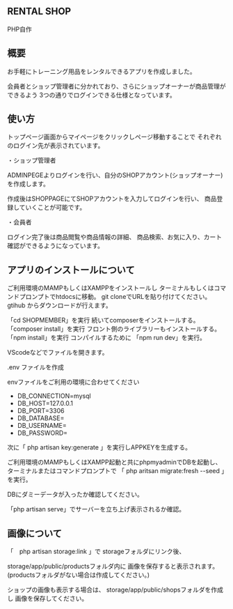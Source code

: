 ## RENTAL SHOP

PHP自作

## 概要

お手軽にトレーニング用品をレンタルできるアプリを作成しました。

会員者とショップ管理者に分かれており、さらにショップオーナーが商品管理ができるよう
3つの通りでログインできる仕様となっています。

## 使い方

トップページ画面からマイページをクリックしページ移動することで
それぞれのログイン先が表示されています。

・ショップ管理者

ADMINPEGEよりログインを行い、自分のSHOPアカウント(ショップオーナー)を作成します。

作成後はSHOPPAGEにてSHOPアカウントを入力してログインを行い、
商品登録していくことが可能です。

・会員者

ログイン完了後は商品閲覧や商品情報の詳細、
商品検索、お気に入り、カート確認ができるようになっています。

## アプリのインストールについて

ご利用環境のMAMPもしくはXAMPPをインストールし
ターミナルもしくはコマンドプロンプトでhtdocsに移動。
git cloneでURLを貼り付けてください。
gtihub からダウンロードが行えます。


「cd SHOPMEMBER」を実行
続いてcomposerをインストールする。
「composer install」を実行
フロント側のライブラリーもインストールする。
「npm install」を実行
コンパイルするために
「npm run dev」を実行。

VScodeなどでファイルを開きます。

.env ファイルを作成

envファイルをご利用の環境に合わせてください

- DB_CONNECTION=mysql
- DB_HOST=127.0.0.1
- DB_PORT=3306
- DB_DATABASE=
- DB_USERNAME=
- DB_PASSWORD=

次に「 php artisan key:generate 」を実行しAPPKEYを生成する。


ご利用環境のMAMPもしくはXAMPP起動と共にphpmyadminでDBを起動し、
ターミナルまたはコマンドプロンプトで
「 php aritsan migrate:fresh --seed 」を実行。

DBにダミーデータが入ったか確認してください。

「php artisan serve」でサーバーを立ち上げ表示されるか確認。

## 画像について

「　php artisan storage:link 」で
storageフォルダにリンク後、

storage/app/public/productsフォルダ内に
画像を保存すると表示されます。
(productsフォルダがない場合は作成してください。)

ショップの画像も表示する場合は、
storage/app/public/shopsフォルダを作成し
画像を保存してください。
